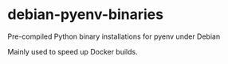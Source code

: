 # debian-pyenv-binaries
Pre-compiled Python binary installations for pyenv under Debian

Mainly used to speed up Docker builds.
